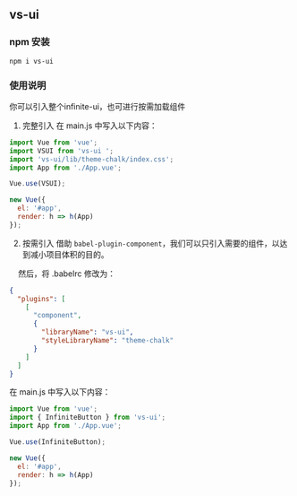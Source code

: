## vs-ui

### npm 安装
```
npm i vs-ui
```

### 使用说明

你可以引入整个infinite-ui，也可进行按需加载组件
1. 完整引入
在 main.js 中写入以下内容：

```js
import Vue from 'vue';
import VSUI from 'vs-ui ';
import 'vs-ui/lib/theme-chalk/index.css';
import App from './App.vue';

Vue.use(VSUI);

new Vue({
  el: '#app',
  render: h => h(App)
});
```
2. 按需引入
借助 `babel-plugin-component`，我们可以只引入需要的组件，以达到减小项目体积的目的。

&nbsp;&nbsp;&nbsp;&nbsp;然后，将 .babelrc 修改为：

```json
{
  "plugins": [
    [
      "component",
      {
        "libraryName": "vs-ui",
        "styleLibraryName": "theme-chalk"
      }
    ]
  ]
}
```
在 main.js 中写入以下内容：

```js
import Vue from 'vue';
import { InfiniteButton } from 'vs-ui';
import App from './App.vue';

Vue.use(InfiniteButton);

new Vue({
  el: '#app',
  render: h => h(App)
});
```




